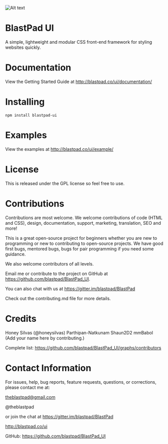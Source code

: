 ![Alt text](asset/logo_images/blastpad-100.png?raw=true "logo image")
# BlastPad UI
A simple, lightweight and modular CSS front-end framework for styling websites quickly.


# Documentation
View the Getting Started Guide at http://blastpad.co/ui/documentation/


# Installing
```
npm install blastpad-ui
```


# Examples
View the examples at http://blastpad.co/ui/example/


# License
This is released under the GPL license so feel free to use.


# Contributions
Contributions are most welcome. We welcome contributions of code (HTML and CSS), design, documentation, support, marketing, translation, SEO and more!

This is a great open-source project for beginners whether you are new to programming or new to contributing to open-source projects. We have good first bugs, mentored bugs, bugs for pair programming if you need some guidance.

We also welcome contributors of all levels.

Email me or contribute to the project on GitHub at https://github.com/blastpad/BlastPad_UI.

You can also chat with us at https://gitter.im/blastpad/BlastPad

Check out the contributing.md file for more details.


# Credits
Honey Silvas (@honeysilvas)
Parthipan-Natkunam
Shaun2D2
mmBabol
(Add your name here by contributing.)

Complete list: https://github.com/blastpad/BlastPad_UI/graphs/contributors


# Contact Information

For issues, help, bug reports, feature requests, questions, or corrections, please contact me at:

theblastpad@gmail.com

@theblastpad

or join the chat at https://gitter.im/blastpad/BlastPad

http://blastpad.co/ui

GitHub: https://github.com/blastpad/BlastPad_UI
